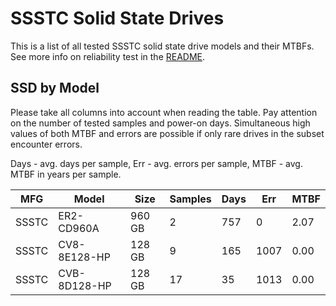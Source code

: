 SSSTC Solid State Drives
========================

This is a list of all tested SSSTC solid state drive models and their MTBFs. See
more info on reliability test in the [README](https://github.com/linuxhw/SMART).

SSD by Model
------------

Please take all columns into account when reading the table. Pay attention on the
number of tested samples and power-on days. Simultaneous high values of both MTBF
and errors are possible if only rare drives in the subset encounter errors.

Days - avg. days per sample,
Err  - avg. errors per sample,
MTBF - avg. MTBF in years per sample.

| MFG       | Model              | Size   | Samples | Days  | Err   | MTBF |
|-----------|--------------------|--------|---------|-------|-------|------|
| SSSTC     | ER2-CD960A         | 960 GB | 2       | 757   | 0     | 2.07   |
| SSSTC     | CV8-8E128-HP       | 128 GB | 9       | 165   | 1007  | 0.00   |
| SSSTC     | CVB-8D128-HP       | 128 GB | 17      | 35    | 1013  | 0.00   |
